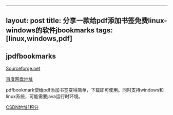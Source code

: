 
---
layout: post
title: 分享一款给pdf添加书签免费linux-windows的软件jbookmarks
tags: [linux,windows,pdf]
---

## jpdfbookmarks

[Sourceforge.net](https://sourceforge.net/projects/jbookmarks/)

<!-- more -->

[百度网盘地址](https://pan.baidu.com/s/1vNpJBBXwHFpPbJiu1E2Piw)

pdfbookmark使给pdf添加书签变得简单，下载即可使用。同时支持windows和linux系统，可能需要java运行时环境。

[CSDN地址1积分](https://download.csdn.net/download/qq_18801027/10924782)